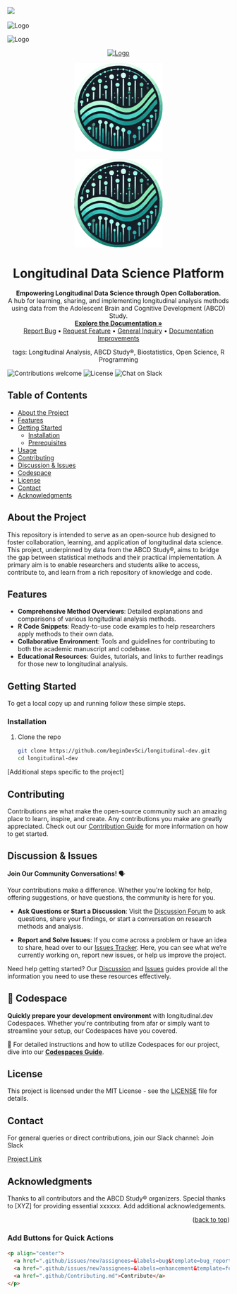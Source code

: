 




<a name="readme-top"></a>

[![](https://github.com/codespaces/badge.svg)](https://codespaces.new/beginDevSci/longitudinal-dev?quickstart=1)

<img src="https://github.com/beginDevSci/longitudinal-dev/raw/main/public/logo.svg" alt="Logo" width="200" height="200">

![Logo](https://github.com/beginDevSci/longitudinal-dev/raw/main/public/logo.svg)

<p align="center">
  <a href="https://github.com/beginDevSci/longitudinal-dev">
    <img src="logo.svg" alt="Logo" width="200" height="200"/>
  </a>
</p>

<p align="center">
  <a href="https://github.com/beginDevSci/longitudinal-dev">
    <img src="/public/logo.svg" alt="Logo" width="200" height="200"/>
  </a>
</p>

<p align="center">
  <a href="https://github.com/beginDevSci/longitudinal-dev">
    <img src="./public/logo.svg" alt="Logo" width="200" height="200"/>
  </a>
</p>


<h1 align="center">Longitudinal Data Science Platform</h1>

<p align="center">
  <strong>Empowering Longitudinal Data Science through Open Collaboration.</strong>
  <br />
  A hub for learning, sharing, and implementing longitudinal analysis methods using data from the Adolescent Brain and Cognitive Development (ABCD) Study.
  <br />
  <a href="https://github.com/beginDevSci/longitudinal-dev"><strong>Explore the Documentation »</strong></a>
  <br />
  <!-- Link to report a bug using the bug-report.yml issue template -->
  <a href="https://github.com/beginDevSci/longitudinal-dev/issues/new?template=bug-report.yml">Report Bug</a> •
  <!-- Link to request a feature using the feature-request.yml issue template -->
  <a href="https://github.com/beginDevSci/longitudinal-dev/issues/new?template=feature-request.yml">Request Feature</a> •
  <!-- Link to a general inquiry using the general-inquiry.yml issue template -->
  <a href="https://github.com/beginDevSci/longitudinal-dev/issues/new?template=general-inquiry.yml">General Inquiry</a> •
  <!-- Link to request documentation improvements using the documentation-improvements.yml issue template -->
  <a href="https://github.com/beginDevSci/longitudinal-dev/issues/new?template=documentation-improvements.yml">Documentation Improvements</a>
</p>

<p align="center">
tags: Longitudinal Analysis, ABCD Study®, Biostatistics, Open Science, R Programming
</p>

![Contributions welcome](https://img.shields.io/badge/contributions-welcome-brightgreen.svg)
![License](https://img.shields.io/badge/license-MIT-blue.svg)
![Chat on Slack](https://img.shields.io/badge/chat-on%20slack-yellow.svg)

## Table of Contents
- [About the Project](#about-the-project)
- [Features](#features)
- [Getting Started](#getting-started)
  - [Installation](#installation)
  - [Prerequisites](#prerequisites)
- [Usage](#usage)
- [Contributing](#contributing)
- [Discussion & Issues](#discussion--issues)
- [Codespace](#codespace)
- [License](#license)
- [Contact](#contact)
- [Acknowledgments](#acknowledgments)

## About the Project

This repository is intended to serve as an open-source hub designed to foster collaboration, learning, and application of longitudinal data science. This project, underpinned by data from the ABCD Study®, aims to bridge the gap between statistical methods and their practical implementation. A primary aim is to enable researchers and students alike to access, contribute to, and learn from a rich repository of knowledge and code.

## Features

- **Comprehensive Method Overviews**: Detailed explanations and comparisons of various longitudinal analysis methods.
- **R Code Snippets**: Ready-to-use code examples to help researchers apply methods to their own data.
- **Collaborative Environment**: Tools and guidelines for contributing to both the academic manuscript and codebase.
- **Educational Resources**: Guides, tutorials, and links to further readings for those new to longitudinal analysis.

## Getting Started

To get a local copy up and running follow these simple steps.

### Installation

1. Clone the repo
   ```sh
   git clone https://github.com/beginDevSci/longitudinal-dev.git
   cd longitudinal-dev
   ```

[Additional steps specific to the project]

## Contributing
Contributions are what make the open-source community such an amazing place to learn, inspire, and create. Any contributions you make are greatly appreciated. Check out our [Contribution Guide](.github/Contributing.md) for more information on how to get started.

## Discussion & Issues

**Join Our Community Conversations!** 🗣️

Your contributions make a difference. Whether you're looking for help, offering suggestions, or have questions, the community is here for you.

- **Ask Questions or Start a Discussion**: Visit the [Discussion Forum](.github/Discussions.md) to ask questions, share your findings, or start a conversation on research methods and analysis.

- **Report and Solve Issues**: If you come across a problem or have an idea to share, head over to our [Issues Tracker](.github/Issues.md). Here, you can see what we’re currently working on, report new issues, or help us improve the project.

Need help getting started? Our [Discussion](.github/Discussions.md) and [Issues](.github/Issues.md) guides provide all the information you need to use these resources effectively.

## 🚀 Codespace

**Quickly prepare your development environment** with longitudinal.dev Codespaces. Whether you're contributing from afar or simply want to streamline your setup, our Codespaces have you covered. 

📘 For detailed instructions and how to utilize Codespaces for our project, dive into our [**Codespaces Guide**](.github/Codespaces.md).

## License
This project is licensed under the MIT License - see the [LICENSE](.github/LICENSE.md) file for details.

## Contact
For general queries or direct contributions, join our Slack channel: Join Slack

[Project Link](https://github.com/beginDevSci/longitudinal-dev)

## Acknowledgments
Thanks to all contributors and the ABCD Study® organizers.
Special thanks to [XYZ] for providing essential xxxxxx.
Add additional acknowledgements.
<p align="right">(<a href="#readme-top">back to top</a>)</p>


### Add Buttons for Quick Actions

```markdown
<p align="center">
  <a href=".github/issues/new?assignees=&labels=bug&template=bug_report.md">Report Bug</a> •
  <a href=".github/issues/new?assignees=&labels=enhancement&template=feature_request.md">Request Feature</a> •
  <a href=".github/Contributing.md">Contribute</a>
</p>


